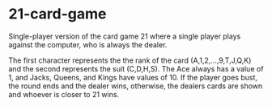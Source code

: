# 21-card-game
Single-player version of the card game 21 where a single player plays against the computer, who is always the dealer.

The first character represents the the rank of the card (A,1,2,...,9,T,J,Q,K) and the second represents the suit (C,D,H,S). 
The Ace always has a value of 1, and Jacks, Queens, and Kings have values of 10. 
If the player goes bust, the round ends and the dealer wins, otherwise, the dealers cards are shown and whoever is closer to 21 wins.

